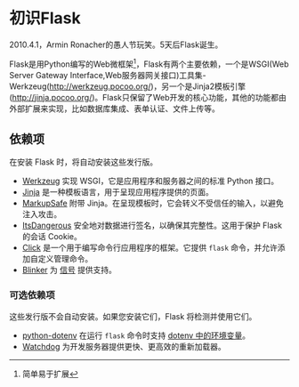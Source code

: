 # 初识Flask

2010.4.1，Armin Ronacher的愚人节玩笑。5天后Flask诞生。

Flask是用Python编写的Web微框架[^1]，Flask有两个主要依赖，一个是WSGI(Web Server Gateway Interface,Web服务器网关接口)工具集-Werkzeug(http://werkzeug.pocoo.org/)，另一个是Jinja2模板引擎(http://jinja.pocoo.org/)。Flask只保留了Web开发的核心功能，其他的功能都由外部扩展来实现，比如数据库集成、表单认证、文件上传等。

## 依赖项

在安装 Flask 时，将自动安装这些发行版。

- [Werkzeug](https://palletsprojects.com/p/werkzeug/) 实现 WSGI，它是应用程序和服务器之间的标准 Python 接口。
- [Jinja](https://palletsprojects.com/p/jinja/) 是一种模板语言，用于呈现应用程序提供的页面。
- [MarkupSafe](https://palletsprojects.com/p/markupsafe/) 附带 Jinja。在呈现模板时，它会转义不受信任的输入，以避免注入攻击。
- [ItsDangerous](https://palletsprojects.com/p/itsdangerous/) 安全地对数据进行签名，以确保其完整性。这用于保护 Flask 的会话 Cookie。
- [Click](https://palletsprojects.com/p/click/) 是一个用于编写命令行应用程序的框架。它提供 `flask` 命令，并允许添加自定义管理命令。
- [Blinker](https://blinker.readthedocs.io/) 为 [信号](https://flask.org.cn/en/3.0.x/signals/) 提供支持。

### 可选依赖项

这些发行版不会自动安装。如果您安装它们，Flask 将检测并使用它们。

- [python-dotenv](https://github.com/theskumar/python-dotenv#readme) 在运行 `flask` 命令时支持 [dotenv 中的环境变量](https://flask.org.cn/en/3.0.x/cli/#dotenv)。
- [Watchdog](https://pythonhosted.org/watchdog/) 为开发服务器提供更快、更高效的重新加载器。



[^1]: 简单易于扩展

